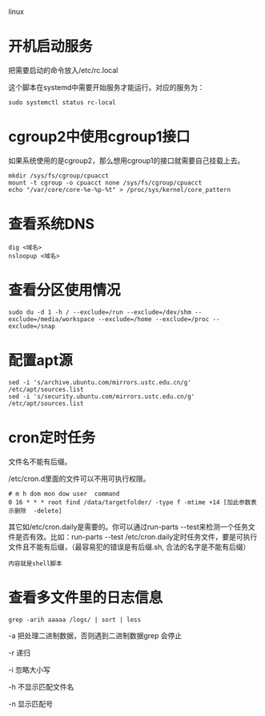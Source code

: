 linux

# 开机启动服务

把需要启动的命令放入/etc/rc.local

这个脚本在systemd中需要开始服务才能运行。对应的服务为：

```
sudo systemctl status rc-local
```

# cgroup2中使用cgroup1接口

如果系统使用的是cgroup2，那么想用cgroup1的接口就需要自己挂载上去。

```
mkdir /sys/fs/cgroup/cpuacct
mount -t cgroup -o cpuacct none /sys/fs/cgroup/cpuacct
echo "/var/core/core-%e-%p-%t" > /proc/sys/kernel/core_pattern
```

# 查看系统DNS

```
dig <域名>
nsloopup <域名>
```

# 查看分区使用情况

```
sudo du -d 1 -h / --exclude=/run --exclude=/dev/shm --exclude=/media/workspace --exclude=/home --exclude=/proc --exclude=/snap
```

# 配置apt源

```shell
sed -i 's/archive.ubuntu.com/mirrors.ustc.edu.cn/g' /etc/apt/sources.list
sed -i 's/security.ubuntu.com/mirrors.ustc.edu.cn/g' /etc/apt/sources.list
```

# cron定时任务

文件名不能有后缀。

/etc/cron.d里面的文件可以不用可执行权限。

```
# m h dom mon dow user  command
0 16 * * * root find /data/targetfolder/ -type f -mtime +14 [加此参数表示删除  -delete]
```

其它如/etc/cron.daily是需要的。你可以通过run-parts --test来检测一个任务文件是否有效。比如：run-parts --test /etc/cron.daily定时任务文件，要是可执行文件且不能有后缀，（最容易犯的错误是有后缀.sh, 合法的名字是不能有后缀）

```
内容就是shell脚本
```

# 查看多文件里的日志信息

```
grep -arih aaaaa /logs/ | sort | less
```

-a 把处理二进制数据，否则遇到二进制数据grep 会停止

-r 递归

-i 忽略大小写

-h 不显示匹配文件名

-n  显示匹配号
